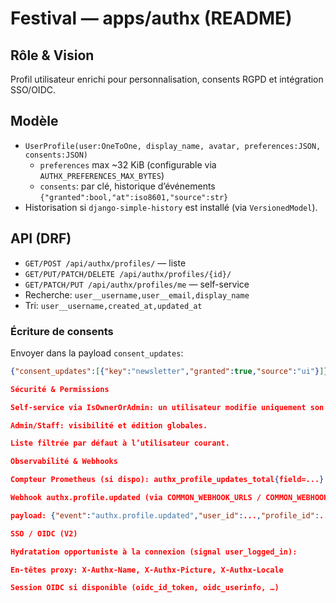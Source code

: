 # Festival — apps/authx (README)

## Rôle & Vision
Profil utilisateur enrichi pour personnalisation, consents RGPD et intégration SSO/OIDC.

## Modèle
- `UserProfile(user:OneToOne, display_name, avatar, preferences:JSON, consents:JSON)`
  - `preferences` max ~32 KiB (configurable via `AUTHX_PREFERENCES_MAX_BYTES`)
  - `consents`: par clé, historique d’événements `{"granted":bool,"at":iso8601,"source":str}`
- Historisation si `django-simple-history` est installé (via `VersionedModel`).

## API (DRF)
- `GET/POST /api/authx/profiles/` — liste
- `GET/PUT/PATCH/DELETE /api/authx/profiles/{id}/`
- `GET/PATCH/PUT /api/authx/profiles/me` — self-service
- Recherche: `user__username,user__email,display_name`
- Tri: `user__username,created_at,updated_at`

### Écriture de consents
Envoyer dans la payload `consent_updates`:
```json
{"consent_updates":[{"key":"newsletter","granted":true,"source":"ui"}]}

Sécurité & Permissions

Self-service via IsOwnerOrAdmin: un utilisateur modifie uniquement son profil.

Admin/Staff: visibilité et édition globales.

Liste filtrée par défaut à l’utilisateur courant.

Observabilité & Webhooks

Compteur Prometheus (si dispo): authx_profile_updates_total{field=...}

Webhook authx.profile.updated (via COMMON_WEBHOOK_URLS / COMMON_WEBHOOK_SECRET)

payload: {"event":"authx.profile.updated","user_id":...,"profile_id":...,"changed_fields":[...]}

SSO / OIDC (V2)

Hydratation opportuniste à la connexion (signal user_logged_in):

En-têtes proxy: X-Authx-Name, X-Authx-Picture, X-Authx-Locale

Session OIDC si disponible (oidc_id_token, oidc_userinfo, …)
